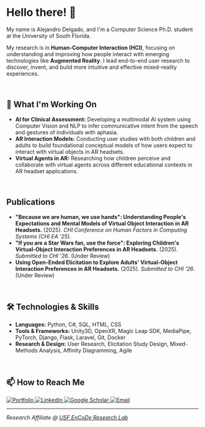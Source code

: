 # Hello there! 👋

My name is Alejandro Delgado, and I'm a Computer Science Ph.D. student at the University of South Florida. 

My research is in **Human-Computer Interaction (HCI)**, focusing on understanding and improving how people interact with emerging technologies like **Augmented Reality**. I lead end-to-end user research to discover, invent, and build more intuitive and effective mixed-reality experiences.

<br/>

## 🔭 What I'm Working On

-   **AI for Clinical Assessment:** Developing a multimodal AI system using Computer Vision and NLP to infer communicative intent from the speech and gestures of individuals with aphasia.
-   **AR Interaction Models:** Conducting user studies with both children and adults to build foundational conceptual models of how users expect to interact with virtual objects in AR headsets.
-   **Virtual Agents in AR:** Researching how children perceive and collaborate with virtual agents across different educational contexts in AR headset applications.

<br/>

## Publications

-   **"Because we are human, we use hands": Understanding People's Expectations and Mental Models of Virtual Object Interaction in AR Headsets.** (2025). *CHI Conference on Human Factors in Computing Systems (CHI EA '25)*.
-   **"If you are a Star Wars fan, use the force": Exploring Children's Virtual-Object Interaction Preferences in AR Headsets.** (2025). *Submitted to CHI '26*. (Under Review)
-   **Using Open-Ended Elicitation to Explore Adults' Virtual-Object Interaction Preferences in AR Headsets.** (2025). *Submitted to CHI '26*. (Under Review)

<br/>

## 🛠️ Technologies & Skills

-   **Languages:** Python, C#, SQL, HTML, CSS
-   **Tools & Frameworks:** Unity3D, OpenXR, Magic Leap SDK, MediaPipe, PyTorch, Django, Flask, Laravel, Git, Docker
-   **Research & Design:** User Research, Elicitation Study Design, Mixed-Methods Analysis, Affinity Diagramming, Agile

<br/>

## 📫 How to Reach Me

<p align="left">
  <a href="https://adelgadorios.github.io/" target="_blank">
    <img src="https://img.shields.io/badge/Portfolio-0d6efd?style=for-the-badge&logo=Google-Chrome&logoColor=white" alt="Portfolio"/>
  </a>
  <a href="https://www.linkedin.com/in/alejandrodelgadorios" target="_blank">
    <img src="https://img.shields.io/badge/LinkedIn-0077B5?style=for-the-badge&logo=linkedin&logoColor=white" alt="LinkedIn"/>
  </a>
  <a href="https://scholar.google.com/citations?user=lr4-qTwAAAAJ" target="_blank">
    <img src="https://img.shields.io/badge/Google_Scholar-4285F4?style=for-the-badge&logo=google-scholar&logoColor=white" alt="Google Scholar"/>
  </a>
  <a href="mailto:alejandrodel@usf.edu">
    <img src="https://img.shields.io/badge/Email-D14836?style=for-the-badge&logo=gmail&logoColor=white" alt="Email"/>
  </a>
</p>

---
*Research Affiliate @ [USF EnCoDe Research Lab](https://encoderesearchlab.org/)*
